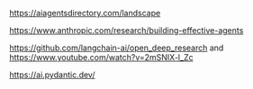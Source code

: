 
https://aiagentsdirectory.com/landscape

https://www.anthropic.com/research/building-effective-agents

https://github.com/langchain-ai/open_deep_research and https://www.youtube.com/watch?v=2mSNIX-l_Zc

https://ai.pydantic.dev/